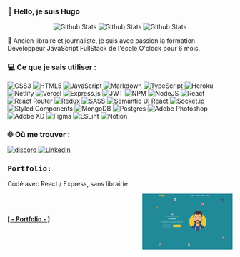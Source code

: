 ### 👋 Hello, je suis Hugo 


<p align="center">
  <img src="https://github-readme-stats.vercel.app/api?username=Hugo-Latreille&theme=react&hide_border=false&include_all_commits=false&count_private=true" alt="Github Stats" />
  <img src="https://github-readme-streak-stats.herokuapp.com/?user=Hugo-Latreille&theme=react&hide_border=false" alt="Github Stats" />
   <img src="https://github-readme-stats.vercel.app/api/top-langs/?username=Hugo-Latreille&theme=react&hide_border=false&include_all_commits=false&count_private=true&layout=compact" alt="Github Stats" />
  </p>

🌱 Ancien libraire et journaliste, je suis avec passion la formation Développeur JavaScript FullStack de l'école O'clock pour 6 mois.



<h3> 💻 Ce que je sais utiliser : </h3>
<p>
  
  ![CSS3](https://img.shields.io/badge/css3-%231572B6.svg?style=flat-square&logo=css3&logoColor=white) ![HTML5](https://img.shields.io/badge/html5-%23E34F26.svg?style=flat-square&logo=html5&logoColor=white) ![JavaScript](https://img.shields.io/badge/javascript-%23323330.svg?style=flat-square&logo=javascript&logoColor=%23F7DF1E) ![Markdown](https://img.shields.io/badge/markdown-%23000000.svg?style=flat-square&logo=markdown&logoColor=white) ![TypeScript](https://img.shields.io/badge/typescript-%23007ACC.svg?style=flat-square&logo=typescript&logoColor=white) ![Heroku](https://img.shields.io/badge/heroku-%23430098.svg?style=flat-square&logo=heroku&logoColor=white) ![Netlify](https://img.shields.io/badge/netlify-%23000000.svg?style=flat-square&logo=netlify&logoColor=#00C7B7) ![Vercel](https://img.shields.io/badge/vercel-%23000000.svg?style=flat-square&logo=vercel&logoColor=white) ![Express.js](https://img.shields.io/badge/express.js-%23404d59.svg?style=flat-square&logo=express&logoColor=%2361DAFB) ![JWT](https://img.shields.io/badge/JWT-black?style=flat-square&logo=JSON%20web%20tokens) ![NPM](https://img.shields.io/badge/NPM-%23000000.svg?style=flat-square&logo=npm&logoColor=white) ![NodeJS](https://img.shields.io/badge/node.js-6DA55F?style=flat-square&logo=node.js&logoColor=white) ![React](https://img.shields.io/badge/react-%2320232a.svg?style=flat-square&logo=react&logoColor=%2361DAFB) ![React Router](https://img.shields.io/badge/React_Router-CA4245?style=flat-square&logo=react-router&logoColor=white) ![Redux](https://img.shields.io/badge/redux-%23593d88.svg?style=flat-square&logo=redux&logoColor=white) ![SASS](https://img.shields.io/badge/SASS-hotpink.svg?style=flat-square&logo=SASS&logoColor=white) ![Semantic UI React](https://img.shields.io/badge/Semantic%20UI%20React-%2335BDB2.svg?style=flat-square&logo=SemanticUIReact&logoColor=white) ![Socket.io](https://img.shields.io/badge/Socket.io-black?style=flat-square&logo=socket.io&badgeColor=010101) ![Styled Components](https://img.shields.io/badge/styled--components-DB7093?style=flat-square&logo=styled-components&logoColor=white) ![MongoDB](https://img.shields.io/badge/MongoDB-%234ea94b.svg?style=flat-square&logo=mongodb&logoColor=white) ![Postgres](https://img.shields.io/badge/postgres-%23316192.svg?style=flat-square&logo=postgresql&logoColor=white) ![Adobe Photoshop](https://img.shields.io/badge/adobephotoshop-%2331A8FF.svg?style=flat-square&logo=adobephotoshop&logoColor=white) ![Adobe XD](https://img.shields.io/badge/Adobe%20XD-470137?style=flat-square&logo=Adobe%20XD&logoColor=#FF61F6) 	![Figma](https://img.shields.io/badge/figma-%23F24E1E.svg?style=flat-square&logo=figma&logoColor=white) ![ESLint](https://img.shields.io/badge/ESLint-4B3263?style=flat-square&logo=eslint&logoColor=white) ![Notion](https://img.shields.io/badge/Notion-%23000000.svg?style=flat-square&logo=notion&logoColor=white)
  
  
</p>



<h3> 🌐 Où me trouver : </h3>
<p>
  <a href="htttps://discord.gg/HL84#4402"><img src="https://img.shields.io/badge/Discord-%237289DA.svg?logo=discord&logoColor=white" alt="discord"/> <a/>
  <a href="https://linkedin.com/in/hugo-latreille"><img src="https://img.shields.io/badge/LinkedIn-%230077B5.svg?logo=linkedin&logoColor=white" alt="LinkedIn"/> <a/>



<h3><b><samp>Portfolio:</samp></b></h3>
<p>Codé avec React / Express, sans librairie </p>
  
<img align="right" src="https://github.com/Hugo-Latreille/Hugo-Latreille/blob/main/Screenshot_110.png" width="40%"/>
<br><br>
<span>
<a href="https://hugolatreille.dev/" target="_blank">
  <strong><p>[ - Portfolio - ]</strong></p>
</a><br>
</span>


